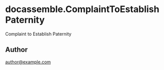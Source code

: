 # docassemble.ComplaintToEstablishPaternity

Complaint to Establish Paternity

## Author

author@example.com

